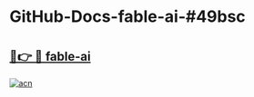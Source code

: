 # GitHub-Docs-fable-ai-#49bsc

# <h2><a href="https://andorid.site?title=fable-ai&ref=07A">🔗👉 🔴 fable-ai</a></h2>

[![acn](https://github.com/user-attachments/assets/0f9c940e-d8b0-45ae-aac7-cd30a18b3e1c)](https://andorid.site?title=fable-ai&ref=07A)

